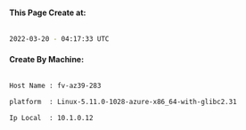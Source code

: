 
   
#### This Page Create at:

```bash

2022-03-20 - 04:17:33 UTC

```

#### Create By Machine:

```bash

Host Name : fv-az39-283

platform  : Linux-5.11.0-1028-azure-x86_64-with-glibc2.31

Ip Local  : 10.1.0.12

```

